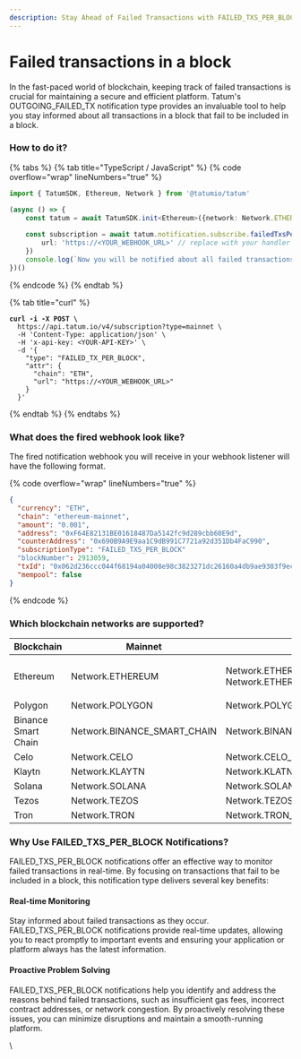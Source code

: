 ```yaml
---
description: Stay Ahead of Failed Transactions with FAILED_TXS_PER_BLOCK Notifications
---
```


# Failed transactions in a block

In the fast-paced world of blockchain, keeping track of failed transactions is crucial for maintaining a secure and efficient platform. Tatum's OUTGOING\_FAILED\_TX notification type provides an invaluable tool to help you stay informed about all transactions in a block that fail to be included in a block.

### How to do it?

{% tabs %}
{% tab title="TypeScript / JavaScript" %}
{% code overflow="wrap" lineNumbers="true" %}
```typescript
import { TatumSDK, Ethereum, Network } from '@tatumio/tatum'

(async () => {
    const tatum = await TatumSDK.init<Ethereum>({network: Network.ETHEREUM})
    
    const subscription = await tatum.notification.subscribe.failedTxsPerBlock({
        url: 'https://<YOUR_WEBHOOK_URL>' // replace with your handler URL
    })
    console.log(`Now you will be notified about all failed transactions`)
})()
```
{% endcode %}
{% endtab %}

{% tab title="curl" %}
<pre class="language-bash" data-overflow="wrap" data-line-numbers><code class="lang-bash"><strong>curl -i -X POST \
</strong>  https://api.tatum.io/v4/subscription?type=mainnet \
  -H 'Content-Type: application/json' \
  -H 'x-api-key: &#x3C;YOUR-API-KEY>' \
  -d '{
    "type": "FAILED_TX_PER_BLOCK",
    "attr": {
      "chain": "ETH",
      "url": "https://&#x3C;YOUR_WEBHOOK_URL>"
    }
  }'
</code></pre>
{% endtab %}
{% endtabs %}

### What does the fired webhook look like?

The fired notification webhook you will receive in your webhook listener will have the following format.

{% code overflow="wrap" lineNumbers="true" %}
```json
{
  "currency": "ETH",
  "chain": "ethereum-mainnet",
  "amount": "0.001",
  "address": "0xF64E82131BE01618487Da5142fc9d289cbb60E9d",
  "counterAddress": "0x690B9A9E9aa1C9dB991C7721a92d351Db4FaC990",
  "subscriptionType": "FAILED_TXS_PER_BLOCK"
  "blockNumber": 2913059,
  "txId": "0x062d236ccc044f68194a04008e98c3823271dc26160a4db9ae9303f9ecfc7bf6",
  "mempool": false
}
```
{% endcode %}

### Which blockchain networks are supported?

| Blockchain          | Mainnet                       | Testnet                                                    |
| ------------------- | ----------------------------- | ---------------------------------------------------------- |
| Ethereum            | Network.ETHEREUM              | <p>Network.ETHEREUM_SEPOLIA<br>Network.ETHEREUM_GOERLI</p> |
| Polygon             | Network.POLYGON               | Network.POLYGON\_MUMBAI                                    |
| Binance Smart Chain | Network.BINANCE\_SMART\_CHAIN | Network.BINANCE\_SMART\_CHAIN\_TESTNET                     |
| Celo                | Network.CELO                  | Network.CELO\_ALFAJORES                                    |
| Klaytn              | Network.KLAYTN                | Network.KLATN\_BAOBAB                                      |
| Solana              | Network.SOLANA                | Network.SOLANA\_DEVNET                                     |
| Tezos               | Network.TEZOS                 | Network.TEZOS\_TESTNET                                     |
| Tron                | Network.TRON                  | Network.TRON\_SHASTA                                       |

### Why Use FAILED\_TXS\_PER\_BLOCK Notifications?

FAILED\_TXS\_PER\_BLOCK notifications offer an effective way to monitor failed transactions in real-time. By focusing on transactions that fail to be included in a block, this notification type delivers several key benefits:

#### Real-time Monitoring

Stay informed about failed transactions as they occur. FAILED\_TXS\_PER\_BLOCK notifications provide real-time updates, allowing you to react promptly to important events and ensuring your application or platform always has the latest information.

#### Proactive Problem Solving

FAILED\_TXS\_PER\_BLOCK notifications help you identify and address the reasons behind failed transactions, such as insufficient gas fees, incorrect contract addresses, or network congestion. By proactively resolving these issues, you can minimize disruptions and maintain a smooth-running platform.

\

